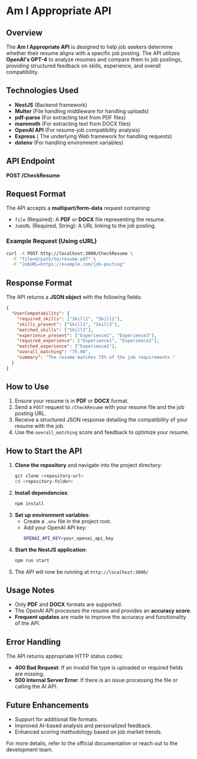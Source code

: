 # Am I Appropriate API

## Overview

The **Am I Appropriate API** is designed to help job seekers determine whether their resume aligns with a specific job posting. The API utilizes **OpenAI's GPT-4** to analyze resumes and compare them to job postings, providing structured feedback on skills, experience, and overall compatibility.

## Technologies Used

- **NestJS** (Backend framework)
- **Multer** (File handling middleware for handling uploads)
- **pdf-parse** (For extracting text from PDF files)
- **mammoth** (For extracting text from DOCX files)
- **OpenAI API** (For resume-job compatibility analysis)
- **Express** ( The underlying Web framework for handling requests)
- **dotenv** (For handling environment variables)

## API Endpoint

**POST /CheckResume**

## Request Format

The API accepts a **multipart/form-data** request containing:

- `file` (Required): A **PDF** or **DOCX** file representing the resume.
- `JobURL` (Required, String): A URL linking to the job posting.

### Example Request (Using cURL)

```sh
curl -X POST http://localhost:3000/CheckResume \
  -F "file=@/path/to/resume.pdf" \
  -F "JobURL=https://example.com/job-posting"
```

## Response Format

The API returns a **JSON object** with the following fields:

```json
{
  "UserCompatability": {
    "required_skills": ["Skill1", "Skill2"],
    "skills_present": ["Skill1", "Skill3"],
    "matched_skills": ["Skill1"],
    "experience_present": ["Experience1", "Experience3"],
    "required_experience": ["Experience1", "Experience2"],
    "matched_experience": ["Experience1"],
    "overall_matching": "75.00",
    "summary": "The resume matches 75% of the job requirements."
  }
}
```

## How to Use

1. Ensure your resume is in **PDF** or **DOCX** format.
2. Send a `POST` request to `/CheckResume` with your resume file and the job posting URL.
3. Receive a structured JSON response detailing the compatibility of your resume with the job.
4. Use the `overall_matching` score and feedback to optimize your resume.

## How to Start the API

1. **Clone the repository** and navigate into the project directory:
   ```sh
   git clone <repository-url>
   cd <repository-folder>
   ```
2. **Install dependencies**:
   ```sh
   npm install
   ```
3. **Set up environment variables**:
   - Create a `.env` file in the project root.
   - Add your OpenAI API key:
     ```sh
     OPENAI_API_KEY=your_openai_api_key
     ```
4. **Start the NestJS application**:
   ```sh
   npm run start
   ```
5. The API will now be running at `http://localhost:3000/`

## Usage Notes

- Only **PDF** and **DOCX** formats are supported.
- The OpenAI API processes the resume and provides an **accuracy score**.
- **Frequent updates** are made to improve the accuracy and functionality of the API.

## Error Handling

The API returns appropriate HTTP status codes:

- **400 Bad Request**: If an invalid file type is uploaded or required fields are missing.
- **500 Internal Server Error**: If there is an issue processing the file or calling the AI API.

## Future Enhancements

- Support for additional file formats.
- Improved AI-based analysis and personalized feedback.
- Enhanced scoring methodology based on job market trends.

For more details, refer to the official documentation or reach out to the development team.


